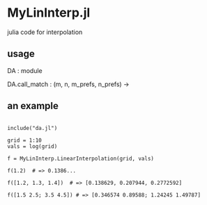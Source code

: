 # MyLinInterp.jl
julia code for interpolation

## usage

DA
    : module

DA.call_match
    : (m, n, m_prefs, n_prefs) ->

## an example

```

include("da.jl")

grid = 1:10
vals = log(grid)

f = MyLinInterp.LinearInterpolation(grid, vals)

f(1.2)  # => 0.1386...

f([1.2, 1.3, 1.4])  # => [0.138629, 0.207944, 0.2772592]

f([1.5 2.5; 3.5 4.5]) # => [0.346574 0.89588; 1.24245 1.49787]
```
